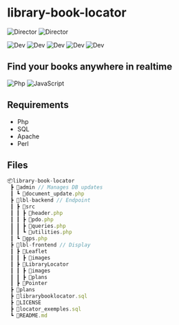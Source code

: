 # library-book-locator
![Director](https://img.shields.io/badge/Director-Pablo%20Iriarte-red)
![Director](https://img.shields.io/badge/Director-Joëlle%20Angeloz-red)

![Dev](https://img.shields.io/badge/Developer-Alexandre%20Bisetti-blue)
![Dev](https://img.shields.io/badge/Developer-Loic%20David-blue)
![Dev](https://img.shields.io/badge/Developer-Loic%20Musy-blue)
![Dev](https://img.shields.io/badge/Developer-Pierre%20Bergerat-blue)
![Dev](https://img.shields.io/badge/Developer-Nicola%20Zanetti-blue)

## Find your books anywhere in realtime
![Php](https://img.shields.io/badge/PHP-7.3+-blue?style=?style=plastic&logo=php&l)
![JavaScript](https://img.shields.io/badge/JavaScript-ES6+-blue?style=?style=plastic&logo=javascript&l)
## Requirements
- Php
- SQL
- Apache
- Perl
## Files
```js
📦library-book-locator
 ┣ 📂admin // Manages DB updates
 ┃ ┗ 📜document_update.php
 ┣ 📂lbl-backend // Endpoint
 ┃ ┣ 📂src
 ┃ ┃ ┣ 📜header.php
 ┃ ┃ ┣ 📜pdo.php
 ┃ ┃ ┣ 📜queries.php
 ┃ ┃ ┗ 📜utilities.php
 ┃ ┗ 📜gps.php
 ┣ 📂lbl-frontend // Display
 ┃ ┣ 📂Leaflet
 ┃ ┃ ┣ 📂images
 ┃ ┣ 📂LibraryLocator
 ┃ ┃ ┣ 📂images
 ┃ ┃ ┣ 📂plans
 ┃ ┣ 📂Pointer
 ┣ 📂plans
 ┣ 📜librarybooklocator.sql
 ┣ 📜LICENSE
 ┣ 📜locator_exemples.sql
 ┗ 📜README.md
```
